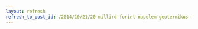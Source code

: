 ```yaml
---
layout: refresh
refresh_to_post_id: /2014/10/21/20-millird-forint-napelem-geotermikus-megoldsok-trsashzaknak
---
```

